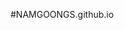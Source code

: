 #NAMGOONGS.github.io
<!DOCTYPE html>
<html>
<head>
    <meta charset='utf-8'>
    <meta http-equiv='X-UA-Compatible' content='IE=edge'>
    <title>calendar</title>
    <meta name='viewport' content='width=device-width, initial-scale=1'>
    <link rel="stylesheet" href="https://cdn.jsdelivr.net/npm/fullcalendar@5.7.0/main.min.css">
    <script type="text/javascript" src="https://cdn.jsdelivr.net/npm/fullcalendar@5.7.0/main.min.js"></script>
    <script src="https://ajax.googleapis.com/ajax/libs/jquery/3.5.1/jquery.min.js"></script>
    <script type="text/javascript">
        document.addEventListener('DOMContentLoaded', function () {
            var calendarEl = document.getElementById('calendar');
            var calendar = new FullCalendar.Calendar(calendarEl, {
                timeZone: 'UTC',
                initialView: 'dayGridMonth', // 홈페이지에서 다른 형태의 view를 확인할  수 있다.
                events:[ // 일정 데이터 추가 , DB의 event를 가져오려면 JSON 형식으로 변환해 events에 넣어주면된다.
                    {
                        title:'일정',
                        start:'2021-05-26',
                        end:'2021-05-27'
                    }
                ],
                editable: true // false로 변경 시 draggable 작동 x 
            });
            calendar.render();
        });
    </script>
    <style>
        #calendarBox{
            width: 70%;
            padding-left: 15%;
        }

    </style>
</head>
<body>
    <div id="calendarBox">
        <div id="calendar"></div>
    </div>
</body>
</html>
